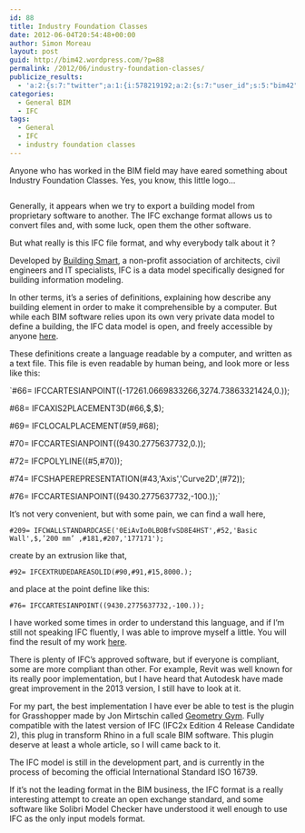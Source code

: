 ```yaml
---
id: 88
title: Industry Foundation Classes
date: 2012-06-04T20:54:48+00:00
author: Simon Moreau
layout: post
guid: http://bim42.wordpress.com/?p=88
permalink: /2012/06/industry-foundation-classes/
publicize_results:
  - 'a:2:{s:7:"twitter";a:1:{i:578219192;a:2:{s:7:"user_id";s:5:"bim42";s:7:"post_id";s:18:"209750099994214401";}}s:2:"fb";a:1:{i:589116337;a:2:{s:7:"user_id";s:9:"589116337";s:7:"post_id";s:17:"10150855159261338";}}}'
categories:
  - General BIM
  - IFC
tags:
  - General
  - IFC
  - industry foundation classes
---
```

Anyone who has worked in the BIM field may have eared something about Industry Foundation Classes. Yes, you know, this little logo&#8230;

![<img class="aligncenter size-full wp-image-96" title="ifclogo" src="http://bim42.com/wp-content/uploads/2012/06/ifclogo.jpg" alt="" width="208" height="207" srcset="https://bim42.com/wp-content/uploads/2012/06/ifclogo.jpg 208w, https://bim42.com/wp-content/uploads/2012/06/ifclogo-150x150.jpg 150w" sizes="(max-width: 208px) 100vw, 208px" />](http://bim42.com/wp-content/uploads/2012/06/ifclogo.jpg)

Generally, it appears when we try to export a building model from proprietary software to another. The IFC exchange format allows us to convert files and, with some luck, open them the other software.

But what really is this IFC file format, and why everybody talk about it ?

Developed by [Building Smart](http://buildingsmart.com/), a non-profit association of architects, civil engineers and IT specialists, IFC is a data model specifically designed for building information modeling.

In other terms, it&#8217;s a series of definitions, explaining how describe any building element in order to make it comprehensible by a computer. But while each BIM software relies upon its own very private data model to define a building, the IFC data model is open, and freely accessible by anyone [here](http://www.buildingsmart-tech.org/ifc/IFC2x4/rc2/html/index.htm).

These definitions create a language readable by a computer, and written as a text file. This file is even readable by human being, and look more or less like this:

`#66= IFCCARTESIANPOINT((-17261.0669833266,3274.73863321424,0.));</p>
<p>#68= IFCAXIS2PLACEMENT3D(#66,$,$);</p>
<p>#69= IFCLOCALPLACEMENT(#59,#68);</p>
<p>#70= IFCCARTESIANPOINT((9430.2775637732,0.));</p>
<p>#72= IFCPOLYLINE((#5,#70));</p>
<p>#74= IFCSHAPEREPRESENTATION(#43,'Axis','Curve2D',(#72));</p>
<p>#76= IFCCARTESIANPOINT((9430.2775637732,-100.));`

It&#8217;s not very convenient, but with some pain, we can find a wall here,

`#209= IFCWALLSTANDARDCASE('0EiAvIo0LBOBfvSD8E4HST',#52,'Basic Wall',$,’200 mm’ ,#181,#207,'177171');`

create by an extrusion like that,

`#92= IFCEXTRUDEDAREASOLID(#90,#91,#15,8000.);`

and place at the point define like this:

`#76= IFCCARTESIANPOINT((9430.2775637732,-100.));`

I have worked some times in order to understand this language, and if I&#8217;m still not speaking IFC fluently, I was able to improve myself a little. You will find the result of my work [here](http://www.scribd.com/doc/95909096/Industry-Foundation-Classes).

There is plenty of IFC&#8217;s approved software, but if everyone is compliant, some are more compliant than other. For example, Revit was well known for its really poor implementation, but I have heard that Autodesk have made great improvement in the 2013 version, I still have to look at it.

For my part, the best implementation I have ever be able to test is the plugin for Grasshopper made by Jon Mirtschin called [Geometry Gym](http://geometrygym.blogspot.fr/). Fully compatible with the latest version of IFC (IFC2x Edition 4 Release Candidate 2), this plug in transform Rhino in a full scale BIM software. This plugin deserve at least a whole article, so I will came back to it.

The IFC model is still in the development part, and is currently in the process of becoming the official International Standard ISO 16739.

If it&#8217;s not the leading format in the BIM business, the IFC format is a really interesting attempt to create an open exchange standard, and some software like Solibri Model Checker have understood it well enough to use IFC as the only input models format.